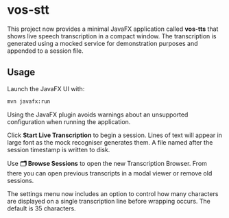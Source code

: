 # vos-stt

This project now provides a minimal JavaFX application called **vos-tts** that
shows live speech transcription in a compact window. The transcription is
generated using a mocked service for demonstration purposes and appended to a
session file.

## Usage

Launch the JavaFX UI with:

```bash
mvn javafx:run
```

Using the JavaFX plugin avoids warnings about an unsupported configuration when
running the application.

Click **Start Live Transcription** to begin a session. Lines of text will
appear in large font as the mock recogniser generates them. A file named after
the session timestamp is written to disk.

Use **🗂 Browse Sessions** to open the new Transcription Browser. From there you
can open previous transcripts in a modal viewer or remove old sessions.

The settings menu now includes an option to control how many characters are
displayed on a single transcription line before wrapping occurs. The default is
35 characters.
